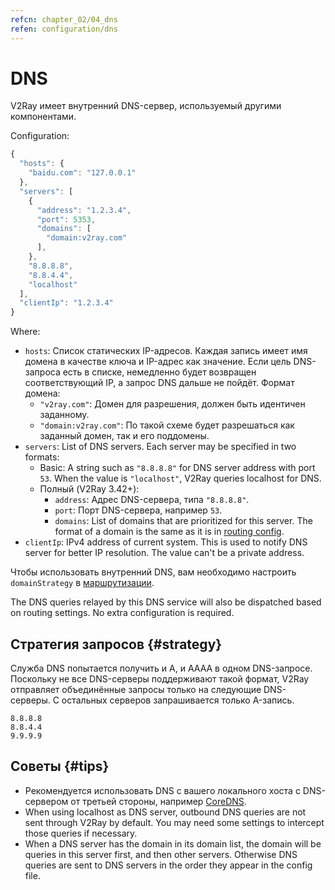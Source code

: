 ```yaml
---
refcn: chapter_02/04_dns
refen: configuration/dns
---
```

# DNS

V2Ray имеет внутренний DNS-сервер, используемый другими компонентами.

Configuration:

```javascript
{
  "hosts": {
    "baidu.com": "127.0.0.1"
  },
  "servers": [
    {
      "address": "1.2.3.4",
      "port": 5353,
      "domains": [
        "domain:v2ray.com"
      ],
    },
    "8.8.8.8",
    "8.8.4.4",
    "localhost"
  ],
  "clientIp": "1.2.3.4"
}
```

Where:

* `hosts`: Список статических IP-адресов. Каждая запись имеет имя домена в качестве ключа и IP-адрес как значение. Если цель DNS-запроса есть в списке, немедленно будет возвращен соответствующий IP, а запрос DNS дальше не пойдёт. Формат домена: 
  * `"v2ray.com"`: Домен для разрешения, должен быть идентичен заданному.
  * `"domain:v2ray.com"`: По такой схеме будет разрешаться как заданный домен, так и его поддомены.
* `servers`: List of DNS servers. Each server may be specified in two formats: 
  * Basic: A string such as `"8.8.8.8"` for DNS server address with port `53`. When the value is `"localhost"`, V2Ray queries localhost for DNS.
  * Полный (V2Ray 3.42+): 
    * `address`: Адрес DNS-сервера, типа `"8.8.8.8"`.
    * `port`: Порт DNS-сервера, например `53`.
    * `domains`: List of domains that are prioritized for this server. The format of a domain is the same as it is in [routing config](routing.md).
* `clientIp`: IPv4 address of current system. This is used to notify DNS server for better IP resolution. The value can't be a private address.

Чтобы использовать внутренний DNS, вам необходимо настроить `domainStrategy` в [маршрутизации](routing.md).

The DNS queries relayed by this DNS service will also be dispatched based on routing settings. No extra configuration is required.

## Стратегия запросов {#strategy}

Служба DNS попытается получить и A, и AAAA в одном DNS-запросе. Поскольку не все DNS-серверы поддерживают такой формат, V2Ray отправляет объединённые запросы только на следующие DNS-серверы. С остальных серверов запрашивается только A-запись.

```text
8.8.8.8
8.8.4.4
9.9.9.9
```

## Советы {#tips}

* Рекомендуется использовать DNS с вашего локального хоста с DNS-сервером от третьей стороны, например [CoreDNS](https://coredns.io/).
* When using localhost as DNS server, outbound DNS queries are not sent through V2Ray by default. You may need some settings to intercept those queries if necessary.
* When a DNS server has the domain in its domain list, the domain will be queries in this server first, and then other servers. Otherwise DNS queries are sent to DNS servers in the order they appear in the config file.